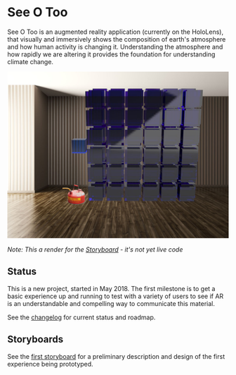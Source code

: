 # See O Too

See O Too is an augmented reality application (currently on the HoloLens), that visually and immersively shows the composition of earth's atmosphere and how human activity is changing it. Understanding the atmosphere and how rapidly we are altering it provides the foundation for understanding climate change.

![7 Storyboard 108 Cubes](Storyboards/Images/7-storyboard_108_cubes.jpg)

*Note: This a render for the [Storyboard](Storyboards/storyboard001.md) - it's not yet live code*

## Status
This is a new project, started in May 2018. The first milestone is to get a basic experience up and running to test with a variety of users to see if AR is an understandable and compelling way to communicate this material.

See the [changelog](CHANGELOG.md) for current status and roadmap.

## Storyboards
See the [first storyboard](Storyboards/storyboard001.md) for a preliminary description and design of the first experience being prototyped.
